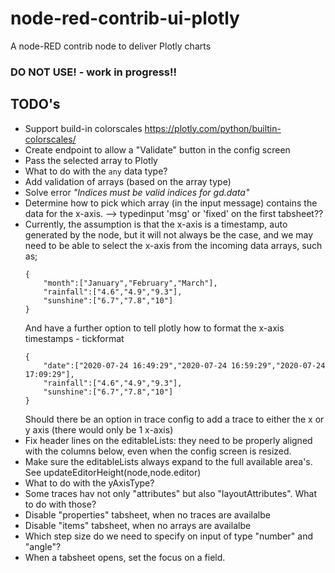 # node-red-contrib-ui-plotly
A node-RED contrib node to deliver Plotly charts

### DO NOT USE! - work in progress!!


## TODO's
+ Support build-in colorscales https://plotly.com/python/builtin-colorscales/
+ Create endpoint to allow a "Validate" button in the config screen
+ Pass the selected array to Plotly
+ What to do with the `any` data type?
+ Add validation of arrays (based on the array type)
+ Solve error *"Indices must be valid indices for gd.data"*
+ Determine how  to pick which array (in the input message) contains the data for the x-axis. --> typedinput 'msg' or 'fixed' on the first tabsheet??
+ Currently, the assumption is that the x-axis is a timestamp, auto generated by the node, but it will not always be the case, and we may need to be able to select the x-axis from the incoming data arrays, such as;
   ```
   {
	   "month":["January","February","March"],
	   "rainfall":["4.6","4.9","9.3"],
	   "sunshine":["6.7","7.8","10"]
   }
   ```
   And have a further option to tell plotly how to format the x-axis timestamps - tickformat
   ```
   {
	   "date":["2020-07-24 16:49:29","2020-07-24 16:59:29","2020-07-24 17:09:29"],
	   "rainfall":["4.6","4.9","9.3"],
	   "sunshine":["6.7","7.8","10"]
   }
   ```
   Should there be an option in trace config to add a trace to either the x or y axis (there would only be 1 x-axis)
+ Fix header lines on the editableLists: they need to be properly aligned with the columns below, even when the config screen is resized.
+ Make sure the editableLists always expand to the full available area's.  See updateEditorHeight(node,node.editor)
+ What to do with the yAxisType?
+ Some traces hav not only "attributes" but also "layoutAttributes".  What to do with those?
+ Disable "properties" tabsheet, when no traces are availalbe
+ Disable "items" tabsheet, when no arrays are availalbe
+ Which step size do we need to specify on input of type "number" and "angle"?
+ When a tabsheet opens, set the focus on a field.

